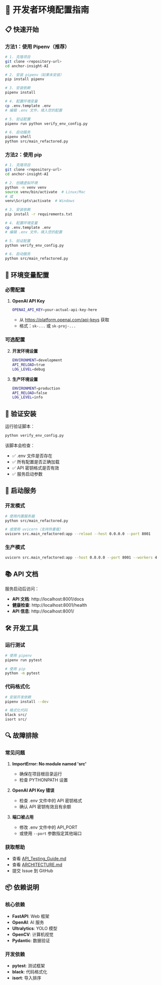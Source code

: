 # 🚀 开发者环境配置指南

## 📋 快速开始

### 方法1：使用 Pipenv（推荐）

```bash
# 1. 克隆项目
git clone <repository-url>
cd anchor-insight-AI

# 2. 安装 pipenv（如果未安装）
pip install pipenv

# 3. 安装依赖
pipenv install

# 4. 配置环境变量
cp .env.template .env
# 编辑 .env 文件，填入您的配置

# 5. 验证配置
pipenv run python verify_env_config.py

# 6. 启动服务
pipenv shell
python src/main_refactored.py
```

### 方法2：使用 pip

```bash
# 1. 克隆项目
git clone <repository-url>
cd anchor-insight-AI

# 2. 创建虚拟环境
python -m venv venv
source venv/bin/activate  # Linux/Mac
# 或
venv\Scripts\activate  # Windows

# 3. 安装依赖
pip install -r requirements.txt

# 4. 配置环境变量
cp .env.template .env
# 编辑 .env 文件，填入您的配置

# 5. 验证配置
python verify_env_config.py

# 6. 启动服务
python src/main_refactored.py
```

## 🔧 环境变量配置

### 必需配置

1. **OpenAI API Key**
   ```bash
   OPENAI_API_KEY=your-actual-api-key-here
   ```
   - 从 https://platform.openai.com/api-keys 获取
   - 格式：`sk-...` 或 `sk-proj-...`

### 可选配置

2. **开发环境设置**
   ```bash
   ENVIRONMENT=development
   API_RELOAD=true
   LOG_LEVEL=debug
   ```

3. **生产环境设置**
   ```bash
   ENVIRONMENT=production
   API_RELOAD=false
   LOG_LEVEL=info
   ```

## 🧪 验证安装

运行验证脚本：
```bash
python verify_env_config.py
```

该脚本会检查：
- ✅ .env 文件是否存在
- ✅ 所有配置是否正确加载
- ✅ API 密钥格式是否有效
- ✅ 服务启动参数

## 🎯 启动服务

### 开发模式
```bash
# 使用内置服务器
python src/main_refactored.py

# 或使用 uvicorn（支持热重载）
uvicorn src.main_refactored:app --reload --host 0.0.0.0 --port 8001
```

### 生产模式
```bash
uvicorn src.main_refactored:app --host 0.0.0.0 --port 8001 --workers 4
```

## 📚 API 文档

服务启动后访问：
- **API 文档**: http://localhost:8001/docs
- **健康检查**: http://localhost:8001/health
- **API 信息**: http://localhost:8001/

## 🛠️ 开发工具

### 运行测试
```bash
# 使用 pipenv
pipenv run pytest

# 使用 pip
python -m pytest
```

### 代码格式化
```bash
# 安装开发依赖
pipenv install --dev

# 格式化代码
black src/
isort src/
```

## 🔍 故障排除

### 常见问题

1. **ImportError: No module named 'src'**
   - 确保在项目根目录运行
   - 检查 PYTHONPATH 设置

2. **OpenAI API Key 错误**
   - 检查 .env 文件中的 API 密钥格式
   - 确认 API 密钥有效且有余额

3. **端口被占用**
   - 修改 .env 文件中的 API_PORT
   - 或使用 `--port` 参数指定其他端口

### 获取帮助

- 查看 [API_Testing_Guide.md](docs/API_Testing_Guide.md)
- 查看 [ARCHITECTURE.md](ARCHITECTURE.md)
- 提交 Issue 到 GitHub

## 📦 依赖说明

### 核心依赖
- **FastAPI**: Web 框架
- **OpenAI**: AI 服务
- **Ultralytics**: YOLO 模型
- **OpenCV**: 计算机视觉
- **Pydantic**: 数据验证

### 开发依赖
- **pytest**: 测试框架
- **black**: 代码格式化
- **isort**: 导入排序
